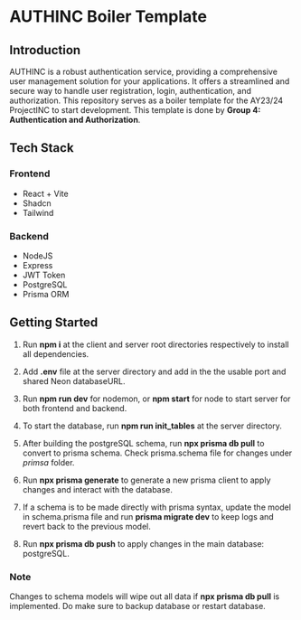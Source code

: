 # AUTHINC Boiler Template

## Introduction

AUTHINC is a robust authentication service, providing a comprehensive user management solution for your applications. It offers a streamlined and secure way to handle user registration, login, authentication, and authorization. This repository serves as a boiler template for the AY23/24 ProjectINC to start development. This template is done by **Group 4: Authentication and Authorization**.

## Tech Stack

### Frontend
- React + Vite
- Shadcn
- Tailwind

### Backend
- NodeJS
- Express
- JWT Token
- PostgreSQL
- Prisma ORM

## Getting Started

1. Run **npm i** at the client and server root directories respectively to install all dependencies.

2. Add **.env** file at the server directory and add in the the usable port and shared Neon databaseURL. 

3. Run **npm run dev** for nodemon, or **npm start** for node to start server for both frontend and backend.

4. To start the database, run **npm run init_tables** at the server directory.

5. After building the postgreSQL schema, run **npx prisma db pull** to convert to prisma schema. Check prisma.schema file for changes under *primsa* folder.

6. Run **npx prisma generate** to generate a new prisma client to apply changes and interact with the database.

7. If a schema is to be made directly with prisma syntax, update the model in schema.prisma file and run **prisma migrate dev** to keep logs and revert back to the previous model. 

8. Run **npx prisma db push** to apply changes in the main database: postgreSQL.

### Note
Changes to schema models will wipe out all data if **npx prisma db pull** is implemented. Do make sure to backup database or restart database.
